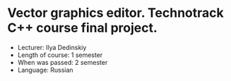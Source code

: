 # Vector graphics editor. Technotrack C++ course final project.

* Lecturer: Ilya Dedinskiy
* Length of course: 1 semester
* When was passed: 2 semester
* Language: Russian
